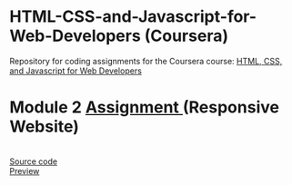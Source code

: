 # HTML-CSS-and-Javascript-for-Web-Developers (Coursera)
Repository for coding assignments for the Coursera course: 
<a href="https://www.coursera.org/learn/html-css-javascript-for-web-developers" target="_blank">HTML, CSS, and Javascript for Web Developers</a>

<h1>Module 2 <a href="https://github.com/jhu-ep-coursera/fullstack-course4/blob/master/assignments/assignment2/Assignment-2.md" target="_blank"> Assignment </a></b> (Responsive Website) </h1>
<br><a href="https://github.com/txinz97/Coursera_HTML-CSS-and-Javascript-for-Web-Developers/tree/master/module2-solution" target="_blank"> Source code </a>
<br><a href="https://github.com/txinz97/Coursera_HTML-CSS-and-Javascript-for-Web-Developers/tree/master/module2-solution#a-mockup-responsive-website-for-a-premium-ice-cream-shop"> Preview </a>
